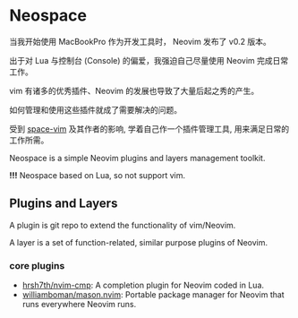 # Neospace

当我开始使用 MacBookPro 作为开发工具时， Neovim 发布了 v0.2 版本。

出于对 Lua 与控制台 (Console) 的偏爱，我强迫自己尽量使用 Neovim 完成日常工作。

vim 有诸多的优秀插件、Neovim 的发展也导致了大量后起之秀的产生。

如何管理和使用这些插件就成了需要解决的问题。

受到 [space-vim](https://github.com/liuchengxu/space-vim) 及其作者的影响, 学着自己作一个插件管理工具, 用来满足日常的工作所需。

Neospace is a simple Neovim plugins and layers management toolkit.

**!!!** Neospace based on Lua, so not support vim.

## Plugins and Layers

A plugin is git repo to extend the functionality of vim/Neovim.

A layer is a set of function-related, similar purpose plugins of Neovim.

### core plugins

- [hrsh7th/nvim-cmp](https://github.com/hrsh7th/nvim-cmp): A completion plugin for Neovim coded in Lua.
- [williamboman/mason.nvim](https://github.com/williamboman/mason.nvim): Portable package manager for Neovim that runs everywhere Neovim runs.
